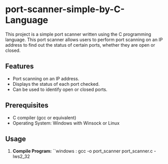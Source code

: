 # port-scanner-simple-by-C-Language
This project is a simple port scanner written using the C programming language. This port scanner allows users to perform port scanning on an IP address to find out the status of certain ports, whether they are open or closed.

## Features

- Port scanning on an IP address.
- Displays the status of each port checked.
- Can be used to identify open or closed ports.

## Prerequisites

- C compiler (gcc or equivalent)
- Operating System: Windows with Winsock or Linux

## Usage

1. **Compile Program:**
   ``windows :
   gcc -o port_scanner port_scanner.c -lws2_32
   


